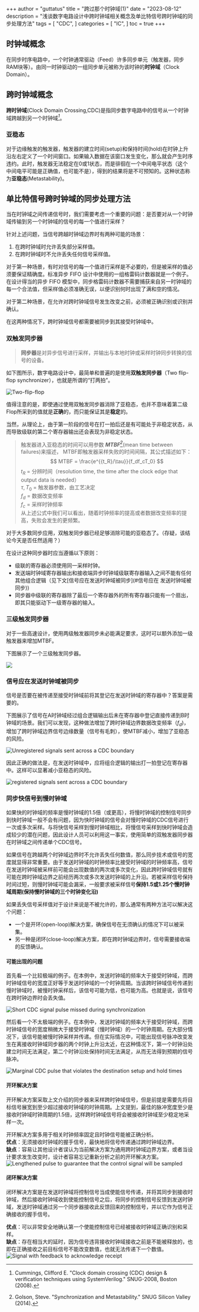 +++
author = "guttatus"
title = "跨过那个时钟域(1)"
date = "2023-08-12"
description = "浅谈数字电路设计中跨时钟域相关概念及单比特信号跨时钟域的同步处理方法"
tags = [
    "CDC",
]
categories = [
    "IC",
]
toc = true
+++

##  时钟域概念
在同步时序电路中，一个时钟通常驱动（Feed）许多同步单元（触发器，同步RAM块等）。由同一时钟驱动的一组同步单元被称为该时钟的**时钟域**（Clock Domain）。


## 跨时钟域概念
**跨时钟域**(Clock Domain Crossing,CDC)是指同步数字电路中的信号从一个时钟域跨越到另一个时钟域<cite>[^1]</cite>。

### 亚稳态
对于边缘触发的触发器，触发器的建立时间(setup)和保持时间(hold)在时钟上升沿左右定义了一个时间窗口。如果输入数据在该窗口发生变化，那么就会产生时序违约。此时，触发器无法稳定在0或1状态，而是徘徊在一个中间电平状态（这个中间电平可能是正确值，也可能不是），得到的结果将是不可预知的。这种状态称为**亚稳态**(Metastability)。

## 单比特信号跨时钟域的同步处理方法

当在时钟域之间传递信号时，我们需要考虑一个重要的问题：是否要对从一个时钟域传输到另一个时钟域的信号的每一个值进行采样？

针对上述问题，当信号跨越时钟域边界时有两种可能的场景：
1. 在跨时钟域时允许丢失部分采样值。
2. 在跨时钟域时不允许丢失任何信号采样值。

对于第一种场景，有时对信号的每一个值进行采样是不必要的，但是被采样的值必须要保证精确度。标准异步 FIFO 设计中使用的一组格雷码计数器就是一个例子。在设计得当的异步 FIFO 模型中，同步格雷码计数器不需要捕获来自另一时钟域的每一个合法值，但采样值必须准确无误，以便识别何时出现了满和空的情况。

对于第二种场景，在允许对跨时钟域信号发生改变之前，必须被正确识别或识别并确认。

在这两种情况下，跨时钟域信号都需要被同步到其接受时钟域中。

###  双触发同步器

> **同步器**是对异步信号进行采样，并输出与本地时钟或采样时钟同步转换的信号的设备。

如下图所示，数字电路设计中，最简单和普遍的是使用**双触发同步器**（Two flip-flop synchronizer），也就是所谓的“打两拍”。

![Two-flip-flop](/img/posts/cdc/twoflipflop.png)

值得注意的是，即使通过使用双触发同步器消除了亚稳态，也并不意味着第二级Flop所采到的值就是**正确**的，而只能保证其是**稳定**的。

当然，从理论上，由于第一阶段的信号在打一拍后还是有可能处于非稳定状态，从而导致级联的第二个寄存器输出还会表现为非稳定状态。


>触发器进入亚稳态的时间可以用参数 <cite>**MTBF**[^2]</cite>(mean time between failures)来描述， MTBF即触发器采样失败的时间间隔，其公式描述如下：
$$ MTBF = \frac{e^{{t_R}/\tau}}{f_df_cT_0} $$
$t_R$ = 分辨时间（resolution time, the time after the clock edge that output data is needed）  
$\tau, T_0$ = 触发器参数，由工艺决定  
$f_d$ = 数据改变频率  
$f_c$ = 采样时钟频率    
从上述公式中我们可以看出，随着时钟频率的提高或者数据改变频率的提高，失败会发生的更频繁。

对于大多数同步应用，双触发同步器已经足够消除可能的亚稳态了。（存疑，该结论今天是否任然适用？）

在设计这种同步器时应当遵循以下原则：
- 级联的寄存器必须使用同一采样时钟。
- 发送端时钟域寄存器输出和接收端异步时钟域级联寄存器输入之间不能有任何其他组合逻辑（见下文[信号应在发送时钟域被同步](#信号应在  发送时钟域被同步))
- 同步器中级联的寄存器除了最后一个寄存器外的所有寄存器只能有一个扇出，即其只能驱动下一级寄存器的输入。

### 三级触发同步器
对于一些高速设计，使用两级触发器同步未必能满足要求，这时可以额外添加一级触发器来增加MTBF。  

下图展示了一个三级触发同步器。

<img src="/img/posts/cdc/threeff.png" style="margin: 0 auto;" />


### 信号应在发送时钟域被同步
信号是否要在被传递至接受时钟域前将其登记在发送时钟域的寄存器中？答案是需要的。

下图展示了信号在A时钟域经过组合逻辑输出后未在寄存器中登记直接传递到B时钟域的场景。我们可以发现，这种做法增加了跨时钟域边界数据改变频率（$f_d$)，增加了跨时钟域边界信号边缘数量（信号有毛刺），使MTBF减小，增加了亚稳态的风险。

![Unregistered signals sent across a CDC boundary](/img/posts/cdc/unreg_single.png)

因此正确的做法是，在发送时钟域中，应将组合逻辑的输出打一拍登记在寄存器中。这样可以显著减小亚稳态的风险。

![registered signals sent across a CDC boundary](/img/posts/cdc/reg_single.png)


### 同步快信号到慢时钟域
如果快的时钟域的频率是慢时钟域的1.5倍（或更高），将慢时钟域的控制信号同步到快时钟域一般不会有问题，因为快时钟域的信号会对慢时钟域的CDC信号进行一次或多次采样。与将快信号采样到慢时钟域相比，将慢信号采样到快时钟域会造成较少的潜在问题，因此设计人员可以利用这一事实，使用简单的双触发器同步器在时钟域之间传递单个CDC信号。

如果信号在跨越两个时钟域边界时不允许丢失任何数值，那么同步技术或信号的宽度就显得非常重要。由于发送时钟域的时钟频率比接受时钟域的时钟频率高，信号在发送时钟域被采样前可能会出现数值的两次或多次变化，因此跨时钟域信号就有可能在跨时钟域边界之前经历两次或多次发送时钟域的上升沿。若被采样信号保持时间过短，则慢时钟域可能会漏采，一般要求被采样信号**保持1.5或1.25个慢时钟域周期(保持慢时钟域的三个时钟变化沿)**


如果丢失信号采样值对于设计来说是不被允许的，那么通常有两种方法可以解决这个问题：
- 一个是开环(open-loop)解决方案，确保信号在无须确认的情况下可以被采集。
- 另一种是闭环(close-loop)解决方案，即在跨时钟域边界时，信号需要接收端的反馈确认。

#### 可能出现的问题
首先看一个比较极端的例子。在本例中，发送时钟域的频率大于接受时钟域，而跨时钟域信号的宽度正好等于发送时钟域的一个时钟周期。当该跨时钟域信号传递到慢时钟域时，被慢时钟采样后，该信号可能为低，也可能为高。也就是说，该信号在跨时钟边界时会丢失值。

![Short CDC signal pulse missed during synchronization](/img/posts/cdc/shortpulse.png)

然后看一个不太极端的例子。在本例中，发送时钟域的频率大于接受时钟域，而跨时钟域信号的宽度稍微大于接受时钟域（慢时钟域）的一个时钟周期。在大部分情况下，该信号能被慢时钟采样并传递。但在实际情况中，可能出现信号脉冲改变发生在离接收时钟域同步器的两个时钟上升沿太近，在这种情况下，第一个时钟沿处建立时间无法满足，第二个时钟沿处保持时间无法满足，从而无法得到预期的信号脉冲。

![Marginal CDC pulse that violates the destination setup and hold times](/img/posts/cdc/marginalpulse.png)

#### 开环解决方案
开环解决方案采取上文介绍的同步器来采样跨时钟域信号，但是前提是需要先将目标信号展宽到至少超过接收时钟域的时钟周期。上文提到，最佳的脉冲宽度至少是接收时钟域时钟周期的1.5倍，这样跨时钟域信号将会被接收时钟域至少稳定地采样一次。

开环解决方案多用于相关时钟频率固定且时钟信号能被正确分析。  
**优点**：无须接收时钟域的握手信号，最快地将信号传递通过跨时钟域边界。   
**缺点**：容易让其他设计者误认为当前解决方案为通用跨时钟域边界方案，或者当设计要求发生改变时，设计者容易忘记重新分析之前的开环解决方案。
![Lengthened pulse to guarantee that the control signal will be sampled](/img/posts/cdc/openloop.png)

#### 闭环解决方案
闭环解决方案是在发送时钟域将控制信号当成使能信号传递，并将其同步到接收时钟域，然后接收时钟域收到使能控制信号之后，将同步的控制信号反馈到发送时钟域，发送时钟域通过另一个同步器接收此反馈回来的控制信号，并以它作为信号正确接收的握手信号。

**优点**：可以非常安全地确认第一个使能控制信号已经被接收时钟域正确识别和采样。  
**缺点**：存在相当大的延时，因为信号违背接收时钟域接收之前是不能被释放的，也即在正确接收之前目标信号不能改变数值，也就无法传递下一个数值。
![Signal with feedback to acknowledge receipt](/img/posts/cdc/closeloop.png)

[^1]: Cummings, Clifford E. "Clock domain crossing (CDC) design & verification techniques using SystemVerilog." SNUG-2008, Boston (2008).  
[^2]: Golson, Steve. "Synchronization and Metastability." SNUG Silicon Valley (2014).
